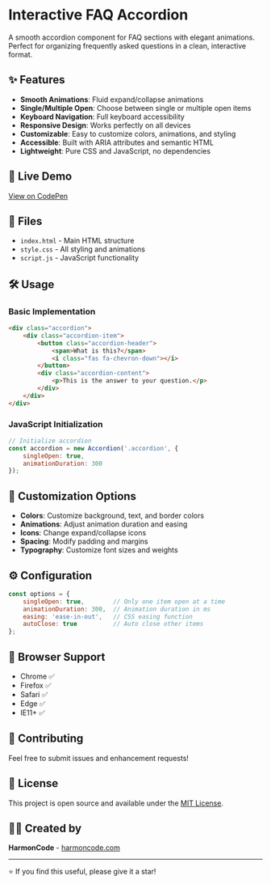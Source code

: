 # Interactive FAQ Accordion

A smooth accordion component for FAQ sections with elegant animations. Perfect for organizing frequently asked questions in a clean, interactive format.

## ✨ Features

- **Smooth Animations**: Fluid expand/collapse animations
- **Single/Multiple Open**: Choose between single or multiple open items
- **Keyboard Navigation**: Full keyboard accessibility
- **Responsive Design**: Works perfectly on all devices
- **Customizable**: Easy to customize colors, animations, and styling
- **Accessible**: Built with ARIA attributes and semantic HTML
- **Lightweight**: Pure CSS and JavaScript, no dependencies

## 🚀 Live Demo

[View on CodePen](https://codepen.io/harmoncode/pen/emNYajr)

## 📁 Files

- `index.html` - Main HTML structure
- `style.css` - All styling and animations
- `script.js` - JavaScript functionality

## 🛠️ Usage

### Basic Implementation

```html
<div class="accordion">
    <div class="accordion-item">
        <button class="accordion-header">
            <span>What is this?</span>
            <i class="fas fa-chevron-down"></i>
        </button>
        <div class="accordion-content">
            <p>This is the answer to your question.</p>
        </div>
    </div>
</div>
```

### JavaScript Initialization

```javascript
// Initialize accordion
const accordion = new Accordion('.accordion', {
    singleOpen: true,
    animationDuration: 300
});
```

## 🎨 Customization Options

- **Colors**: Customize background, text, and border colors
- **Animations**: Adjust animation duration and easing
- **Icons**: Change expand/collapse icons
- **Spacing**: Modify padding and margins
- **Typography**: Customize font sizes and weights

## ⚙️ Configuration

```javascript
const options = {
    singleOpen: true,        // Only one item open at a time
    animationDuration: 300,  // Animation duration in ms
    easing: 'ease-in-out',   // CSS easing function
    autoClose: true          // Auto close other items
};
```

## 📱 Browser Support

- Chrome ✅
- Firefox ✅
- Safari ✅
- Edge ✅
- IE11+ ✅

## 🤝 Contributing

Feel free to submit issues and enhancement requests!

## 📄 License

This project is open source and available under the [MIT License](LICENSE).

## 👨‍💻 Created by

**HarmonCode** - [harmoncode.com](https://harmoncode.com)

---

⭐ If you find this useful, please give it a star! 